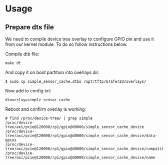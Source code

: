 # Usage

## Prepare dts file

We need to compile device tree overlay to configure GPIO pin and use it from our kernel module. To do so follow instructions below.

Compile dtb file:
```
make dt
```

And copy it on boot partition into overlays dir:
```
$ sudo cp simple_sensor_cache.dtbo /opt/tftp/b7afe72d/overlays/
```

Now add to config.txt:
```
dtoverlay=simple_sensor_cache
```

Reboot and confirm overlay is working:
```
# find /proc/device-tree/ | grep simple
/proc/device-tree/axi/pcie@120000/rp1/gpio@d0000/simple_sensor_cache_device
/proc/device-tree/axi/pcie@120000/rp1/gpio@d0000/simple_sensor_cache_device/data-gpios
/proc/device-tree/axi/pcie@120000/rp1/gpio@d0000/simple_sensor_cache_device/compatible
/proc/device-tree/axi/pcie@120000/rp1/gpio@d0000/simple_sensor_cache_device/name
```
